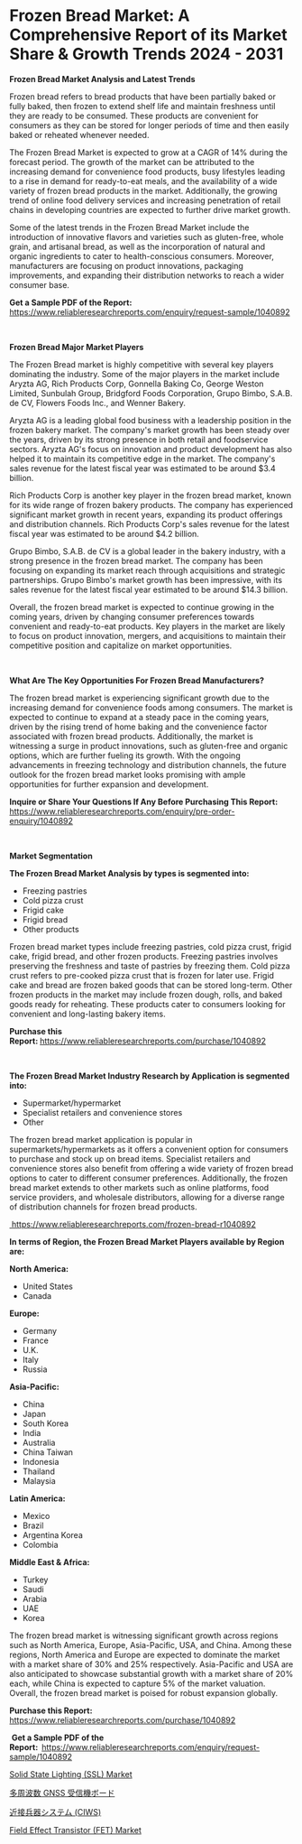 <p><h1>Frozen Bread Market: A Comprehensive Report of its Market Share & Growth Trends 2024 - 2031</h1></p><p><strong>Frozen Bread Market Analysis and Latest Trends</strong></p>
<p><p>Frozen bread refers to bread products that have been partially baked or fully baked, then frozen to extend shelf life and maintain freshness until they are ready to be consumed. These products are convenient for consumers as they can be stored for longer periods of time and then easily baked or reheated whenever needed.</p><p>The Frozen Bread Market is expected to grow at a CAGR of 14% during the forecast period. The growth of the market can be attributed to the increasing demand for convenience food products, busy lifestyles leading to a rise in demand for ready-to-eat meals, and the availability of a wide variety of frozen bread products in the market. Additionally, the growing trend of online food delivery services and increasing penetration of retail chains in developing countries are expected to further drive market growth.</p><p>Some of the latest trends in the Frozen Bread Market include the introduction of innovative flavors and varieties such as gluten-free, whole grain, and artisanal bread, as well as the incorporation of natural and organic ingredients to cater to health-conscious consumers. Moreover, manufacturers are focusing on product innovations, packaging improvements, and expanding their distribution networks to reach a wider consumer base.</p></p>
<p><strong>Get a Sample PDF of the Report:&nbsp;</strong> <a href="https://www.reliableresearchreports.com/enquiry/request-sample/1040892">https://www.reliableresearchreports.com/enquiry/request-sample/1040892</a></p>
<p>&nbsp;</p>
<p><strong>Frozen Bread Major Market Players</strong></p>
<p><p>The Frozen Bread market is highly competitive with several key players dominating the industry. Some of the major players in the market include Aryzta AG, Rich Products Corp, Gonnella Baking Co, George Weston Limited, Sunbulah Group, Bridgford Foods Corporation, Grupo Bimbo, S.A.B. de CV, Flowers Foods Inc., and Wenner Bakery.</p><p>Aryzta AG is a leading global food business with a leadership position in the frozen bakery market. The company's market growth has been steady over the years, driven by its strong presence in both retail and foodservice sectors. Aryzta AG's focus on innovation and product development has also helped it to maintain its competitive edge in the market. The company's sales revenue for the latest fiscal year was estimated to be around $3.4 billion.</p><p>Rich Products Corp is another key player in the frozen bread market, known for its wide range of frozen bakery products. The company has experienced significant market growth in recent years, expanding its product offerings and distribution channels. Rich Products Corp's sales revenue for the latest fiscal year was estimated to be around $4.2 billion.</p><p>Grupo Bimbo, S.A.B. de CV is a global leader in the bakery industry, with a strong presence in the frozen bread market. The company has been focusing on expanding its market reach through acquisitions and strategic partnerships. Grupo Bimbo's market growth has been impressive, with its sales revenue for the latest fiscal year estimated to be around $14.3 billion.</p><p>Overall, the frozen bread market is expected to continue growing in the coming years, driven by changing consumer preferences towards convenient and ready-to-eat products. Key players in the market are likely to focus on product innovation, mergers, and acquisitions to maintain their competitive position and capitalize on market opportunities.</p></p>
<p>&nbsp;</p>
<p><strong>What Are The Key Opportunities For Frozen Bread Manufacturers?</strong></p>
<p><p>The frozen bread market is experiencing significant growth due to the increasing demand for convenience foods among consumers. The market is expected to continue to expand at a steady pace in the coming years, driven by the rising trend of home baking and the convenience factor associated with frozen bread products. Additionally, the market is witnessing a surge in product innovations, such as gluten-free and organic options, which are further fueling its growth. With the ongoing advancements in freezing technology and distribution channels, the future outlook for the frozen bread market looks promising with ample opportunities for further expansion and development.</p></p>
<p><strong>Inquire or Share Your Questions If Any Before Purchasing This Report:</strong> <a href="https://www.reliableresearchreports.com/enquiry/pre-order-enquiry/1040892">https://www.reliableresearchreports.com/enquiry/pre-order-enquiry/1040892</a></p>
<p>&nbsp;</p>
<p><strong>Market Segmentation</strong></p>
<p><strong>The Frozen Bread Market Analysis by types is segmented into:</strong></p>
<p><ul><li>Freezing pastries</li><li>Cold pizza crust</li><li>Frigid cake</li><li>Frigid bread</li><li>Other products</li></ul></p>
<p><p>Frozen bread market types include freezing pastries, cold pizza crust, frigid cake, frigid bread, and other frozen products. Freezing pastries involves preserving the freshness and taste of pastries by freezing them. Cold pizza crust refers to pre-cooked pizza crust that is frozen for later use. Frigid cake and bread are frozen baked goods that can be stored long-term. Other frozen products in the market may include frozen dough, rolls, and baked goods ready for reheating. These products cater to consumers looking for convenient and long-lasting bakery items.</p></p>
<p><strong>Purchase this Report:&nbsp;</strong><a href="https://www.reliableresearchreports.com/purchase/1040892">https://www.reliableresearchreports.com/purchase/1040892</a></p>
<p>&nbsp;</p>
<p><strong>The Frozen Bread Market Industry Research by Application is segmented into:</strong></p>
<p><ul><li>Supermarket/hypermarket</li><li>Specialist retailers and convenience stores</li><li>Other</li></ul></p>
<p><p>The frozen bread market application is popular in supermarkets/hypermarkets as it offers a convenient option for consumers to purchase and stock up on bread items. Specialist retailers and convenience stores also benefit from offering a wide variety of frozen bread options to cater to different consumer preferences. Additionally, the frozen bread market extends to other markets such as online platforms, food service providers, and wholesale distributors, allowing for a diverse range of distribution channels for frozen bread products.</p></p>
<p><a href="https://www.reliableresearchreports.com/frozen-bread-r1040892">&nbsp;https://www.reliableresearchreports.com/frozen-bread-r1040892</a></p>
<p><strong>In terms of Region, the Frozen Bread Market Players available by Region are:</strong></p>
<p>
    <p> <strong> North America: </strong>
        <ul>
            <li>United States</li>
            <li>Canada</li>
        </ul>
        </p> 
    <p> <strong> Europe: </strong>
        <ul>
            <li>Germany</li>
            <li>France</li>
            <li>U.K.</li>
            <li>Italy</li>
            <li>Russia</li>
        </ul>
        </p> 
    <p> <strong> Asia-Pacific: </strong>
        <ul>
            <li>China</li>
            <li>Japan</li>
            <li>South Korea</li>
            <li>India</li>
            <li>Australia</li>
            <li>China Taiwan</li>
            <li>Indonesia</li>
            <li>Thailand</li>
            <li>Malaysia</li>
        </ul>
        </p> 
    <p> <strong> Latin America: </strong>
        <ul>
            <li>Mexico</li>
            <li>Brazil</li>
            <li>Argentina Korea</li>
            <li>Colombia</li>
        </ul>
        </p> 
    <p> <strong> Middle East & Africa: </strong>
        <ul>
            <li>Turkey</li>
            <li>Saudi</li>
            <li>Arabia</li>
            <li>UAE</li>
            <li>Korea</li>
        </ul>
    </p>
    </p>
<p><p>The frozen bread market is witnessing significant growth across regions such as North America, Europe, Asia-Pacific, USA, and China. Among these regions, North America and Europe are expected to dominate the market with a market share of 30% and 25% respectively. Asia-Pacific and USA are also anticipated to showcase substantial growth with a market share of 20% each, while China is expected to capture 5% of the market valuation. Overall, the frozen bread market is poised for robust expansion globally.</p></p>
<p><strong>Purchase this Report: </strong><a href="https://www.reliableresearchreports.com/purchase/1040892">https://www.reliableresearchreports.com/purchase/1040892</a></p>
<p>&nbsp;<strong>Get a Sample PDF of the Report:&nbsp;&nbsp;</strong><a href="https://www.reliableresearchreports.com/enquiry/request-sample/1040892">https://www.reliableresearchreports.com/enquiry/request-sample/1040892</a></p>
<p><strong></strong></p>
<p><p><a href="https://github.com/nhteumcc68/Market-Research-Report-List-1/blob/main/solid-state-lighting-ssl-market.md">Solid State Lighting (SSL) Market</a></p><p><a href="https://github.com/EthanMorar2011/Market-Research-Report-List-2/blob/main/3780819150547.md">多周波数 GNSS 受信機ボード</a></p><p><a href="https://github.com/kegley4963/Market-Research-Report-List-1/blob/main/9171895150548.md">近接兵器システム (CIWS)</a></p><p><a href="https://github.com/phuonganhit041011/Market-Research-Report-List-1/blob/main/field-effect-transistor-fet-market.md">Field Effect Transistor (FET) Market</a></p></p>
